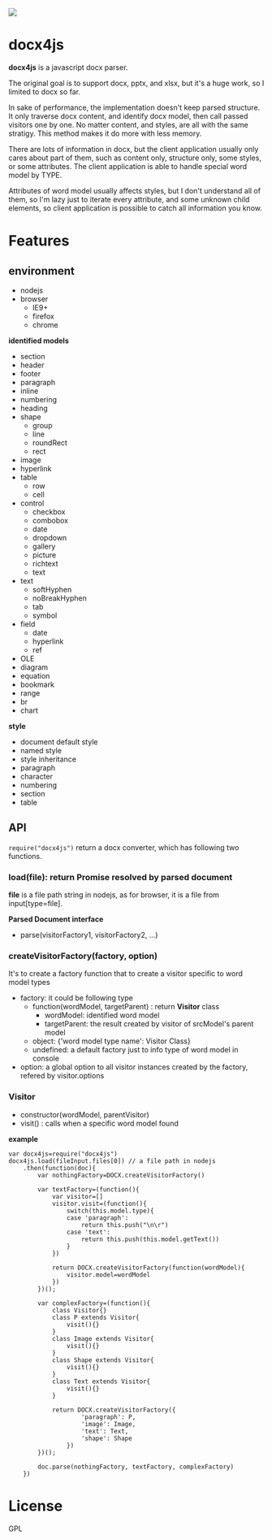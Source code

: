 ![](https://api.travis-ci.org/lalalic/docx4js.svg?branch=master)

# docx4js
**docx4js** is a javascript docx parser.

The original goal is to support docx, pptx, and xlsx, but it's a huge work, so I limited to docx so far.

In sake of performance, the implementation doesn't keep parsed structure. It only traverse docx content, and identify docx model, then call passed visitors one by one. No matter content, and styles, are all with the same stratigy. This method makes it do more with less memory.  

There are lots of information in docx, but the client application usually only cares about part of them, such as content only, structure only, some styles, or some attributes. The client application is able to handle special word model by TYPE.

Attributes of word model usually affects styles, but I don't understand all of them, so I'm lazy just to iterate every attribute, and some unknown child elements, so client application is possible to catch all information you know.

# Features


## environment


* nodejs
* browser
	* IE9+
	* firefox
	* chrome


**identified models**

* section
* header
* footer
* paragraph
* inline
* numbering
* heading
* shape
	* group
	* line
	* roundRect
	* rect
* image
* hyperlink
* table
	* row
	* cell
* control
	* checkbox
	* combobox
	* date
	* dropdown
	* gallery
	* picture
	* richtext
	* text
* text
	* softHyphen
	* noBreakHyphen
	* tab
	* symbol
* field
	* date
	* hyperlink
	* ref
* OLE
* diagram
* equation
* bookmark
* range
* br
* chart

**style**

* document default style
* named style
* style inheritance
* paragraph
* character
* numbering
* section
* table

## API
`require("docx4js")` return a docx converter, which has following two functions.

### load(file): return Promise resolved by parsed document
**file** is a file path string in nodejs, as for browser, it is a file from input[type=file].

**Parsed Document interface**

* parse(visitorFactory1, visitorFactory2, ...)

### createVisitorFactory(factory, option)
It's to create a factory function that to create a visitor specific to word model types

* factory: it could be following type
	* function(wordModel, targetParent) : return **Visitor** class
		* wordModel: identified word model
		* targetParent: the result created by visitor of srcModel's parent model
	* object: {'word model type name': Visitor Class}
	* undefined: a default factory just to info type of word model in console
* option: a global option to all visitor instances created by the factory, refered by visitor.options

### Visitor
* constructor(wordModel, parentVisitor)
* visit() : calls when a specific word model found

**example**

	var docx4js=require("docx4js")
	docx4js.load(fileInput.files[0]) // a file path in nodejs
		.then(function(doc){
			var nothingFactory=DOCX.createVisitorFactory()

			var textFactory=(function(){
				var visitor=[]
				visitor.visit=(function(){
					switch(this.model.type){
					case 'paragraph':
						return this.push("\n\r")
					case 'text':
						return this.push(this.model.getText())
					}
				})

				return DOCX.createVisitorFactory(function(wordModel){
					visitor.model=wordModel
				})
			})();

			var complexFactory=(function(){
				class Visitor{}
				class P extends Visitor{
					visit(){}
				}
				class Image extends Visitor{
					visit(){}
				}
				class Shape extends Visitor{
					visit(){}
				}
				class Text extends Visitor{
					visit(){}
				}

				return DOCX.createVisitorFactory({
						'paragraph': P,
						'image': Image,
						'text': Text,
						'shape': Shape
					})
			})();

			doc.parse(nothingFactory, textFactory, complexFactory)
		})
# License
GPL
